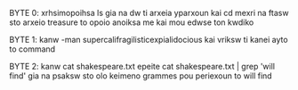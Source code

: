 BYTE 0: xrhsimopoihsa ls gia na dw ti arxeia yparxoun kai cd <onoma arxeioy> mexri na ftasw sto arxeio treasure to opoio anoiksa me <cat treasure> kai mou edwse ton kwdiko

BYTE 1: kanw -man supercalifragilisticexpialidocious kai vriksw ti kanei ayto to command

BYTE 2: kanw cat shakespeare.txt epeite cat shakespeare.txt | grep 'will find' gia na psaksw sto olo keimeno grammes pou periexoun to will find 
